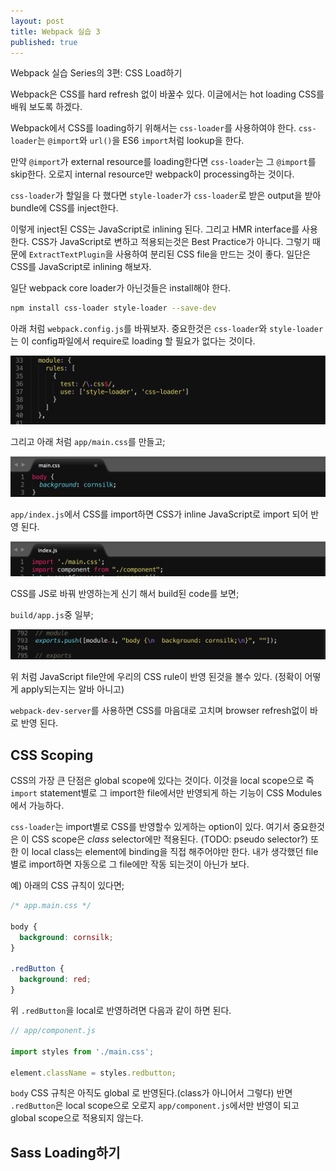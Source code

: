 ```yaml
---
layout: post
title: Webpack 실습 3
published: true
---
```


Webpack 실습 Series의 3편: CSS Load하기

Webpack은 CSS를 hard refresh 없이 바꿀수 있다. 이글에서는 hot loading CSS를 배워 보도록 하겠다.

Webpack에서 CSS를 loading하기 위해서는 `css-loader`를 사용하여야 한다. `css-loader`는 `@import`와 `url()`을 ES6 `import`처럼 lookup을 한다.

만약 `@import`가 external resource를 loading한다면 `css-loader`는 그 `@import`를 skip한다. 오로지 internal resource만 webpack이 processing하는 것이다.

`css-loader`가 할일을 다 했다면 `style-loader`가 `css-loader`로 받은 output을 받아 bundle에 CSS를 inject한다.

이렇게 inject된 CSS는 JavaScript로 inlining 된다. 그리고 HMR interface를 사용한다. CSS가 JavaScript로 변하고 적용되는것은 Best Practice가 아니다. 그렇기 때문에 `ExtractTextPlugin`을 사용하여 분리된 CSS file을 만드는 것이 좋다. 일단은 CSS를 JavaScript로 inlining 해보자.

일단 webpack core loader가 아닌것들은 install해야 한다.

```bash
npm install css-loader style-loader --save-dev
```

아래 처럼 `webpack.config.js`를 바꿔보자. 중요한것은 `css-loader`와 `style-loader`는 이 config파일에서 require로 loading 할 필요가 없다는 것이다.

![module loader](/images/webpack2-module-loader.png)

그리고 아래 처럼 `app/main.css`를 만들고;

![main css](/images/webpack3-main-css.png)

`app/index.js`에서 CSS를 import하면 CSS가 inline JavaScript로 import 되어 반영 된다.

![import css](/images/webpack3-import-css.png)

CSS를 JS로 바꿔 반영하는게 신기 해서 build된 code를 보면;

`build/app.js`중 일부;

![build app](/images/webpack3-inline-css.png)

위 처럼 JavaScript file안에 우리의 CSS rule이 반영 된것을 볼수 있다. (정확이 어떻게 apply되는지는 알바 아니고)

`webpack-dev-server`를 사용하면 CSS를 마음대로 고치며 browser refresh없이 바로 반영 된다.


## CSS Scoping
CSS의 가장 큰 단점은 global scope에 있다는 것이다. 이것을 local scope으로 즉 `import` statement별로 그 import한 file에서만 반영되게 하는 기능이 CSS Modules에서 가능하다.

`css-loader`는 import별로 CSS를 반영할수 있게하는 option이 있다.
여기서 중요한것은 이 CSS scope은 *class* selector에만 적용된다.
(TODO: pseudo selector?)
또한 이 local class는 element에 binding을 직접 해주어야만 한다.
내가 생각했던 file별로 import하면 자동으로 그 file에만 작동 되는것이 아닌가 보다.

예) 아래의 CSS 규칙이 있다면;

```css
/* app.main.css */

body {
  background: cornsilk;
}

.redButton {
  background: red;
}
```

위 `.redButton`을 local로 반영하려면 다음과 같이 하면 된다.

```js
// app/component.js

import styles from './main.css';

element.className = styles.redbutton;
```

`body` CSS 규칙은 아직도 global 로 반영된다.(class가 아니어서 그렇다)
반면 `.redButton`은 local scope으로 오로지 `app/component.js`에서만 반영이 되고 global scope으로 적용되지 않는다.

## Sass Loading하기




